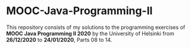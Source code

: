 # MOOC-Java-Programming-II

This repository consists of my solutions to the programming exercises of **MOOC Java Programming II 2020** by the University of Helsinki from **26/12/2020** to **24/01/2020**, Parts 08 to 14.
